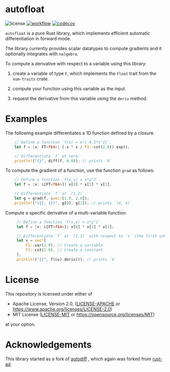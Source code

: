 # autofloat

![license](https://img.shields.io/badge/License-MIT-blue)
[![workflow](https://github.com/Rookfighter/autofloat/actions/workflows/rust.yml/badge.svg)](https://github.com/Rookfighter/autofloat/actions/workflows/rust.yml)
[![codecov](https://codecov.io/gh/Rookfighter/autofloat/graph/badge.svg?token=DC8GWI6PLW)](https://codecov.io/gh/Rookfighter/autofloat)

`autofloat` is a pure Rust library, which implements efficient automatic differentiation in forward mode.

The library currently provides scalar datatypes to compute gradients and it optionally integrates with `nalgebra`.

To compute a derivative with respect to a variable using this library:

  1. create a variable of type `F`, which implements the `Float` trait from the `num-traits` crate.

  2. compute your function using this variable as the input.

  3. request the derivative from this variable using the `deriv` method.


# Examples

The following example differentiates a 1D function defined by a closure.

```rust
    // Define a function `f(x) = e^{-0.5*x^2}`.
    let f = |x: FT<f64>| (-x * x / F1::cst(2.0)).exp();

    // Differentiate `f` at zero.
    println!("{}", diff(f, 0.0)); // prints `0`
```

To compute the gradient of a function, use the function `grad` as follows:

```rust
    // Define a function `f(x,y) = x*y^2`.
    let f = |x: &[FT<f64>]| x[0] * x[1] * x[1];

    // Differentiate `f` at `(1,2)`.
    let g = grad(f, &vec![1.0, 2.0]);
    println!("({}, {})", g[0], g[1]); // prints `(4, 4)`
```


Compute a specific derivative of a multi-variable function:

```rust
     // Define a function `f(x,y) = x*y^2`.
     let f = |v: &[FT<f64>]| v[0] * v[1] * v[1];

     // Differentiate `f` at `(1,2)` with respect to `x` (the first unknown) only.
     let v = vec![
         F1::var(1.0), // Create a variable.
         F1::cst(2.0), // Create a constant.
     ];
     println!("{}", f(&v).deriv()); // prints `4`
```


# License

This repository is licensed under either of

 * Apache License, Version 2.0, ([LICENSE-APACHE](LICENSE-APACHE) or https://www.apache.org/licenses/LICENSE-2.0)
 * MIT License ([LICENSE-MIT](LICENSE-MIT) or https://opensource.org/licenses/MIT)

at your option.


# Acknowledgements

This library started as a fork of [autodiff](https://github.com/elrnv/autodiff) , which again was forked from [rust-ad](https://github.com/ibab/rust-ad).
